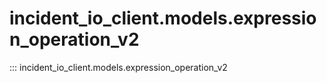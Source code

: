 # incident_io_client.models.expression_operation_v2

::: incident_io_client.models.expression_operation_v2